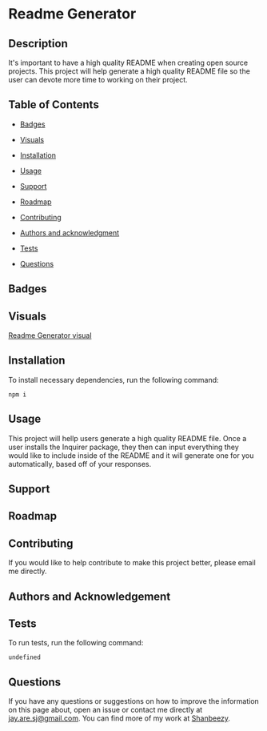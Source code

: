 # Readme Generator


## Description

It's important to have a high quality README when creating open source projects. This project will help generate a high quality README file so the user can devote more time to working on their project.

## Table of Contents

* [Badges](#badges)

* [Visuals](#visuals)

* [Installation](#installation)

* [Usage](#usage)

* [Support](#support)

* [Roadmap](#roadmap)

* [Contributing](#contributing)

* [Authors and acknowledgment](#authorsandacknowledgment)

* [Tests](#tests)

* [Questions](questions)

## Badges

## Visuals
[Readme Generator visual](<../../../../Downloads/README Generator.webm>)

## Installation

To install necessary dependencies, run the following command:

```
npm i
```

## Usage

This project will hellp users generate a high quality README file. Once a user installs the Inquirer package, they then can input everything they would like to include inside of the README and it will generate one for you automatically, based off of your responses.



## Support

## Roadmap

## Contributing

If you would like to help contribute to make this project better, please email me directly.

## Authors and Acknowledgement

## Tests

To run tests, run the following command:

```
undefined
```

## Questions

If you have any questions or suggestions on how to improve the information on this page about, open an issue or contact me directly at jay.are.sj@gmail.com. You can find more of my work at [Shanbeezy](https://github.com/Shanbeezy/).

